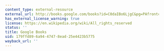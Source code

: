 ```yaml
---
content_type: external-resource
external_url: http://books.google.com/books?id=C0daIBo6LjgC&pg=PAfrontcover
has_external_license_warning: true
license: https://en.wikipedia.org/wiki/All_rights_reserved
status: ''
title: Google Books
uid: 179ffd89-6a94-4747-8ead-25e4423b5775
wayback_url: ''
---
```

